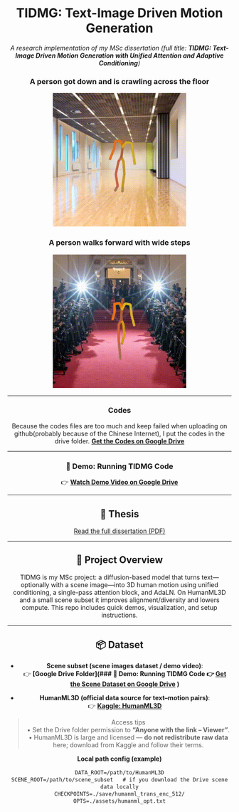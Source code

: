 <div align="center">

# TIDMG: Text-Image Driven Motion Generation

_A research implementation of my MSc dissertation (full title: **TIDMG: Text-Image Driven Motion Generation with Unified Attention and Adaptive Conditioning**)_

### A person got down and is crawling across the floor
![Crawling Demo](example/crawling_I.gif)

### A person walks forward with wide steps
![Walking Demo](example/walk_I.gif)


---

### Codes

Because the codes files are too much and keep failed when uploading on github(probably because of the Chinese Internet), I put the codes in the drive folder.
[**Get the Codes on Google Drive**](https://drive.google.com/drive/folders/1Hycy0FFxAuoYMY7_htfN0C3LDuoO7sid?usp=drive_link)


---

### 🎥 Demo: Running TIDMG Code
👉 [**Watch Demo Video on Google Drive**](https://drive.google.com/file/d/1kbeGlJqJrZdj9OJJETQYtZ6P0EJO8G2r/view?usp=sharing)




---

## 📄 Thesis
[Read the full dissertation (PDF)](TIDMG_paper.pdf)

---

## 📘 Project Overview


TIDMG is my MSc project: a diffusion-based model that turns text—optionally with a scene image—into 3D human motion using unified conditioning, a single-pass attention block, and AdaLN. On HumanML3D and a small scene subset it improves alignment/diversity and lowers compute. This repo includes quick demos, visualization, and setup instructions.



---

## 📦 Dataset

- **Scene subset (scene images dataset / demo video)**:  
  👉 **[Google Drive Folder](### 🎥 Demo: Running TIDMG Code
👉 [**Get the Scene Dataset on Google Drive**](https://drive.google.com/drive/folders/1DpqCr_h2FyTUEWEhVeBfKHTtq7GMW8qW?usp=drive_link)
)**

- **HumanML3D (official data source for text–motion pairs)**:  
  👉 **[Kaggle: HumanML3D](https://www.kaggle.com/datasets/mrriandmstique/humanml3d)**

> Access tips  
> • Set the Drive folder permission to **“Anyone with the link – Viewer”**.  
> • HumanML3D is large and licensed — **do not redistribute raw data** here; download from Kaggle and follow their terms.

**Local path config (example)**
```text
DATA_ROOT=/path/to/HumanML3D
SCENE_ROOT=/path/to/scene_subset   # if you download the Drive scene data locally
CHECKPOINTS=./save/humanml_trans_enc_512/
OPTS=./assets/humanml_opt.txt
